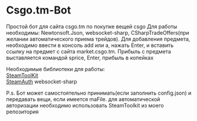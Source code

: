 # Csgo.tm-Bot
Простой бот для сайта csgo.tm по покупке вещей csgo
Для работы необходимы: Newtonsoft.Json, websocket-sharp, CSharpTradeOffers(при желании автоматического приема трейдов).
Для добавления предмета, необходимо ввести в консоль add или a, нажать Enter, и вставить ссылку на предмет с сайта market.csgo.tm.
Прибыль с предмета выставляется командой sprice, Enter, прибыль в копейках

Необходимые библиотеки для работы:<br>
   <a href="https://github.com/millworm/SteamToolkit">SteamToolKit</a><br>
   <a href="https://github.com/geel9/SteamAuth">SteamAuth</a>
   websocket-sharp
   
P.s. Бот может самостоятельно принимать(если заполнить config.json) и передавать вещи, если имеется maFile. для автоматической авторизации необходимо использовать SteamToolkit из моего репозитория
